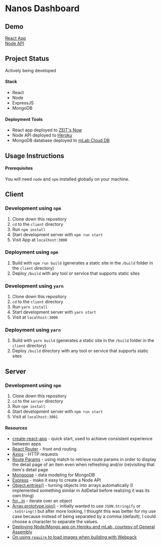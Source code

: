 # Nanos Dashboard
## Demo
[React App](https://build-vlbwvfwqug.now.sh)  
[Node API](https://guarded-headland-44129.herokuapp.com/)

## Project Status  
Actively being developed

#### Stack
- React  
- Node  
- ExpressJS  
- MongoDB

#### Deployment Tools  
- React app deployed to [ZEIT's Now](https://now.sh)
- Node API deployed to [Heroku](https://heroku.com)
- MongoDB database deployed to [mLab Cloud DB](https://mlab.com)
<!-- 

## Project Screen Shots -->

## Usage Instructions
#### Prerequisites
You will need `node` and `npm` installed globally on your machine.
## Client
### Development using **`npm`** 
1. Clone down this repository
2. `cd` to the `client` directory
3. Run `npm install`  
4. Start development server with `npm run start`   
5. Visit App at `localhost:3000`  
### Deployment using **`npm`** 
1. Build with `npm run build` (generates a static site in the `/build` folder in the `client` directory)   
2. Deploy `/build` with any tool or service that supports static sites  

### Development using **`yarn`**  
1. Clone down this repository
2. `cd` to the `client` directory
3. Run `yarn install`  
4. Start development server with `yarn start`   
5. Visit at `localhost:3000` 
### Deployment using **`yarn`**  
1. Build with `yarn build` (generates a static site in the `/build` folder in the `client` directory)  
2. Deploy `/build` directory with any tool or service that supports static sites

## Server
### Development using **`npm`**  
1. Clone down this repository
2. `cd` to the `server` directory
3. Run `npm install`  
4. Start development server with `npm run start`   
5. Visit at `localhost:3001` 

<!-- ### Deployment -->
<!-- deployment instructions? -->

#### Resources 
- [create-react-app](https://github.com/facebook/create-react-app) - quick start, used to achieve consistent experience between apps
- [React Router](https://reacttraining.com/react-router/core/guides/philosophy) - front end routing
- [Axios](https://github.com/axios/axios) - HTTP requests
- [Route Params](https://scotch.io/courses/using-react-router-4/route-params) - using match to retrieve route params in order to display the detail page of an item even when refreshing and/or (re)visiting that item's detail page
- [Mongoose](https://mongoosejs.com) - data modeling for MongoDB
- [Express](https://expressjs.com) - make it easy to create a Node API
- [Object.entries()](https://stackoverflow.com/questions/39336556/how-can-i-slice-an-object-in-javascript) - turning objects into arrays automatically (I implemented something similar in AdDetail before realizing it was its own thing)  
- [for...in](https://developer.mozilla.org/en-US/docs/Web/JavaScript/Reference/Statements/for...in) - iterate over an object  
- [Array.prototype.join()](https://developer.mozilla.org/en-US/docs/Web/JavaScript/Reference/Global_Objects/Array/join) - initially wanted to use `JSON.Stringify` or `.toString()` but after more looking, I thought this was better for my use case because instead of being separated by a comma (default), I could choose a character to separate the values.  
- [Deploying Node/Mongo app on Heroku and mLab, courtesy of General Assembly](https://git.generalassemb.ly/ga-wdi-lessons/express-mongoose-mlab-deploy)  
- [On using `require` to load images when building with Webpack](https://stackoverflow.com/questions/39999367/how-do-i-reference-a-local-image-in-react/39999421)  